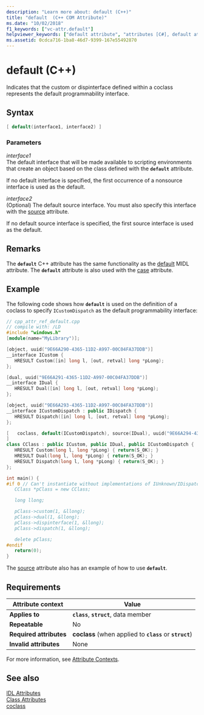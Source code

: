 ```yaml
---
description: "Learn more about: default (C++)"
title: "default  (C++ COM Attribute)"
ms.date: "10/02/2018"
f1_keywords: ["vc-attr.default"]
helpviewer_keywords: ["default attribute", "attributes [C#], default attribute", "defaults, default attribute"]
ms.assetid: 0cdca716-1ba8-46d7-9399-167e55492870
---
```

# default (C++)

Indicates that the custom or dispinterface defined within a coclass represents the default programmability interface.

## Syntax

```cpp
[ default(interface1, interface2) ]
```

### Parameters

*interface1*<br/>
The default interface that will be made available to scripting environments that create an object based on the class defined with the **`default`** attribute.

If no default interface is specified, the first occurrence of a nonsource interface is used as the default.

*interface2*<br/>
(Optional) The default source interface. You must also specify this interface with the [source](source-cpp.md) attribute.

If no default source interface is specified, the first source interface is used as the default.

## Remarks

The **`default`** C++ attribute has the same functionality as the [default](/windows/win32/Midl/default) MIDL attribute. The **`default`** attribute is also used with the [case](case-cpp.md) attribute.

## Example

The following code shows how **`default`** is used on the definition of a coclass to specify `ICustomDispatch` as the default programmability interface:

```cpp
// cpp_attr_ref_default.cpp
// compile with: /LD
#include "windows.h"
[module(name="MyLibrary")];

[object, uuid("9E66A290-4365-11D2-A997-00C04FA37DDB")]
__interface ICustom {
   HRESULT Custom([in] long l, [out, retval] long *pLong);
};

[dual, uuid("9E66A291-4365-11D2-A997-00C04FA37DDB")]
__interface IDual {
   HRESULT Dual([in] long l, [out, retval] long *pLong);
};

[object, uuid("9E66A293-4365-11D2-A997-00C04FA37DDB")]
__interface ICustomDispatch : public IDispatch {
   HRESULT Dispatch([in] long l, [out, retval] long *pLong);
};

[   coclass, default(ICustomDispatch), source(IDual), uuid("9E66A294-4365-11D2-A997-00C04FA37DDB")
]
class CClass : public ICustom, public IDual, public ICustomDispatch {
   HRESULT Custom(long l, long *pLong) { return(S_OK); }
   HRESULT Dual(long l, long *pLong) { return(S_OK); }
   HRESULT Dispatch(long l, long *pLong) { return(S_OK); }
};

int main() {
#if 0 // Can't instantiate without implementations of IUnknown/IDispatch
   CClass *pClass = new CClass;

   long llong;

   pClass->custom(1, &llong);
   pClass->dual(1, &llong);
   pClass->dispinterface(1, &llong);
   pClass->dispatch(1, &llong);

   delete pClass;
#endif
   return(0);
}
```

The [source](source-cpp.md) attribute also has an example of how to use **`default`**.

## Requirements

| Attribute context | Value |
|-|-|
|**Applies to**|**`class`**, **`struct`**, data member|
|**Repeatable**|No|
|**Required attributes**|**coclass** (when applied to **`class`** or **`struct`**)|
|**Invalid attributes**|None|

For more information, see [Attribute Contexts](cpp-attributes-com-net.md#contexts).

## See also

[IDL Attributes](idl-attributes.md)<br/>
[Class Attributes](class-attributes.md)<br/>
[coclass](coclass.md)
